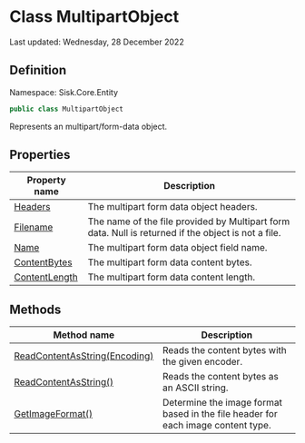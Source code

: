 # Class MultipartObject
Last updated: Wednesday, 28 December 2022

## Definition
Namespace: Sisk.Core.Entity

```csharp
public class MultipartObject
```

Represents an multipart/form-data object.

## Properties

| Property name | Description |
| --- | --- |
| [Headers](/spec/Sisk/Core/Entity/MultipartObject/Headers) | The multipart form data object headers. | 
| [Filename](/spec/Sisk/Core/Entity/MultipartObject/Filename) | The name of the file provided by Multipart form data. Null is returned if the object is not a file. | 
| [Name](/spec/Sisk/Core/Entity/MultipartObject/Name) | The multipart form data object field name. | 
| [ContentBytes](/spec/Sisk/Core/Entity/MultipartObject/ContentBytes) | The multipart form data content bytes. | 
| [ContentLength](/spec/Sisk/Core/Entity/MultipartObject/ContentLength) | The multipart form data content length. | 

## Methods

| Method name | Description |
| --- | --- |
| [ReadContentAsString(Encoding)](/spec/Sisk/Core/Entity/MultipartObject/ReadContentAsString--Encoding) | Reads the content bytes with the given encoder. | 
| [ReadContentAsString()](/spec/Sisk/Core/Entity/MultipartObject/ReadContentAsString--) | Reads the content bytes as an ASCII string. | 
| [GetImageFormat()](/spec/Sisk/Core/Entity/MultipartObject/GetImageFormat--) | Determine the image format based in the file header for each image content type. | 

